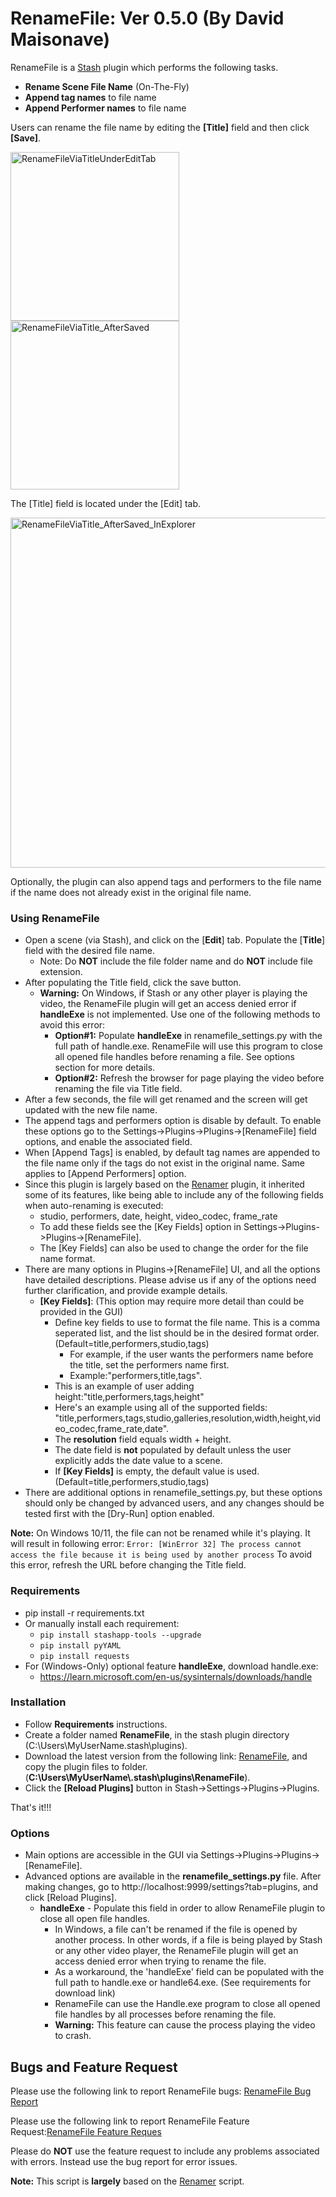# RenameFile: Ver 0.5.0 (By David Maisonave)
RenameFile is a [Stash](https://github.com/stashapp/stash) plugin which performs the following tasks.
- **Rename Scene File Name** (On-The-Fly)
- **Append tag names** to file name
- **Append Performer names** to file name

Users can rename the file name by editing the **[Title]** field and then click **[Save]**.

<img width="270" alt="RenameFileViaTitleUnderEditTab" src="https://github.com/user-attachments/assets/f27d0205-d4ed-44fb-9bb2-5b9a75cba2e0">
<img width="270" alt="RenameFileViaTitle_AfterSaved" src="https://github.com/user-attachments/assets/bf5779ea-77b3-478a-8f72-2dba695db6f0">

The [Title] field is located under the [Edit] tab.

<img width="560" alt="RenameFileViaTitle_AfterSaved_InExplorer" src="https://github.com/user-attachments/assets/60cd807b-dd49-4ac8-9eee-801050e20a2c">

Optionally, the plugin can also append tags and performers to the file name if the name does not already exist in the original file name.

### Using RenameFile
- Open a scene (via Stash), and click on the [**Edit**] tab. Populate the [**Title**] field with the desired file name. 
  - Note: Do **NOT** include the file folder name and do **NOT** include file extension. 
- After populating the Title field, click the save button.
  - **Warning:** On Windows, if Stash or any other player is playing the video, the RenameFile plugin will get an access denied error if **handleExe** is not implemented. Use one of the following methods to avoid this error:
    - **Option#1:** Populate **handleExe** in renamefile_settings.py with the full path of handle.exe. RenameFile will use this program to close all opened file handles before renaming a file. See options section for more details.
    - **Option#2:** Refresh the browser for page playing the video before renaming the file via Title field.
- After a few seconds, the file will get renamed and the screen will get updated with the new file name.
- The append tags and performers option is disable by default. To enable these options go to the Settings->Plugins->Plugins->[RenameFile] field options, and enable the associated field.
- When [Append Tags] is enabled, by default tag names are appended to the file name only if the tags do not exist in the original name. Same applies to [Append Performers] option.
- Since this plugin is largely based on the [Renamer](https://github.com/Serechops/Serechops-Stash/tree/main/plugins/Renamer) plugin, it inherited some of its features, like being able to include any of the following fields when auto-renaming is executed:
  - studio, performers, date, height, video_codec, frame_rate
  - To add these fields see the [Key Fields] option in Settings->Plugins->Plugins->[RenameFile].
  - The [Key Fields] can also be used to change the order for the file name format.
- There are many options in Plugins->[RenameFile] UI, and all the options have detailed descriptions. Please advise us if any of the options need further clarification, and provide example details.
  - **[Key Fields]**: (This option may require more detail than could be provided in the GUI)
    - Define key fields to use to format the file name. This is a comma seperated list, and the list should be in the desired format order. (Default=title,performers,studio,tags)
      - For example, if the user wants the performers name before the title, set the performers name first.
      - Example:"performers,title,tags".
     - This is an example of user adding height:"title,performers,tags,height"
     - Here's an example using all of the supported fields: "title,performers,tags,studio,galleries,resolution,width,height,video_codec,frame_rate,date".
     - The **resolution** field equals width + height.
     - The date field is **not** populated by default unless the user explicitly adds the date value to a scene.
     - If **[Key Fields]** is empty, the default value is used. (Default=title,performers,studio,tags)
- There are additional options in renamefile_settings.py, but these options should only be changed by advanced users, and any changes should be tested first with the [Dry-Run] option enabled.

**Note:** On Windows 10/11, the file can not be renamed while it's playing. It will result in following error:
`
Error: [WinError 32] The process cannot access the file because it is being used by another process
`
To avoid this error, refresh the URL before changing the Title field.

### Requirements
- pip install -r requirements.txt
- Or manually install each requirement:
  - `pip install stashapp-tools --upgrade`
  - `pip install pyYAML`
  - `pip install requests`
- For (Windows-Only) optional feature **handleExe**, download handle.exe:
  - https://learn.microsoft.com/en-us/sysinternals/downloads/handle

### Installation
- Follow **Requirements** instructions.
- Create a folder named **RenameFile**, in the stash plugin directory (C:\Users\MyUserName\.stash\plugins).
- Download the latest version from the following link: [RenameFile](https://github.com/David-Maisonave/Axter-Stash/tree/main/plugins/RenameFile), and copy the plugin files to folder.(**C:\Users\MyUserName\\.stash\plugins\RenameFile**).
- Click the **[Reload Plugins]** button in Stash->Settings->Plugins->Plugins.

That's it!!!

### Options
- Main options are accessible in the GUI via Settings->Plugins->Plugins->[RenameFile].
- Advanced options are available in the **renamefile_settings.py** file. After making changes, go to http://localhost:9999/settings?tab=plugins, and click [Reload Plugins].
  - **handleExe** - Populate this field in order to allow RenameFile plugin to close all open file handles.
    - In Windows, a file can't be renamed if the file is opened by another process. In other words, if a file is being played by Stash or any other video player, the RenameFile plugin will get an access denied error when trying to rename the file.
    - As a workaround, the 'handleExe' field can be populated with the full path to handle.exe or handle64.exe. (See requirements for download link)
    - RenameFile can use the Handle.exe program to close all opened file handles by all processes before renaming the file.
    - **Warning:** This feature can cause the process playing the video to crash.

## Bugs and Feature Request
Please use the following link to report RenameFile bugs:
[RenameFile Bug Report](https://github.com/David-Maisonave/Axter-Stash/issues/new?assignees=&labels=Plugin_Bug&projects=&template=bug_report_plugin.yml&title=%F0%9F%AA%B2%5BRenameFile%5D+Your_Short_title)

Please use the following link to report RenameFile Feature Request:[RenameFile Feature Reques](https://github.com/David-Maisonave/Axter-Stash/issues/new?assignees=&labels=Enhancement&projects=&template=feature_request_plugin.yml&title=%F0%9F%92%A1%EF%B8%8F%5BEnhancement%5D%3A%5BRenameFile%5D+Your_Short_title)

Please do **NOT** use the feature request to include any problems associated with errors. Instead use the bug report for error issues.

**Note:** This script is **largely** based on the [Renamer](https://github.com/Serechops/Serechops-Stash/tree/main/plugins/Renamer) script.
